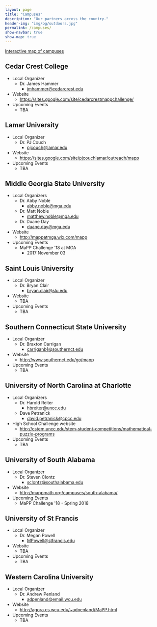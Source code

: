 ```yaml
---
layout: page
title: "Campuses"
description: "Our partners across the country."
header-img: "img/bg/outdoors.jpg"
permalink: /campuses/
show-navbar: true
show-map: true
---
```


<p class="text-center">
  <a href="#locations-map">Interactive map of campuses</a>
</p>

## Cedar Crest College

- Local Organizer
    - Dr. James Hammer
      - <jmhammer@cedarcrest.edu>
- Website
    - <https://sites.google.com/site/cedarcrestmappchallenge/>
- Upcoming Events
    - TBA

## Lamar University

- Local Organizer
    - Dr. PJ Couch
      - <pjcouch@lamar.edu>
- Website
    - <https://sites.google.com/site/pjcouchlamar/outreach/mapp>
- Upcoming Events
    - TBA

## Middle Georgia State University

- Local Organizers
    - Dr. Abby Noble
      - <abby.noble@mga.edu>
    - Dr. Matt Noble
      - <matthew.noble@mga.edu>
    - Dr. Duane Day
      - <duane.day@mga.edu>
- Website
    - <http://mappatmga.wix.com/mapp>
- Upcoming Events
    - MaPP Challenge '18 at MGA
      - 2017 November 03

## Saint Louis University

- Local Organizer
    - Dr. Bryan Clair
      - <bryan.clair@slu.edu>
- Website
    - TBA
- Upcoming Events
    - TBA

## Southern Connecticut State University

- Local Organizer
    - Dr. Braxton Carrigan
      - <carriganb1@southernct.edu>
- Website
    - <http://www.southernct.edu/go/mapp>
- Upcoming Events
    - TBA

## University of North Carolina at Charlotte

- Local Organizers
    - Dr. Harold Reiter
        - <hbreiter@uncc.edu>
    - Dave Petranick
        - <david.petranick@cpcc.edu>
- High School Challenge website
    - <http://cstem.uncc.edu/stem-student-competitions/mathematical-puzzle-programs>
- Upcoming Events
    - TBA

## University of South Alabama

- Local Organizer
    - Dr. Steven Clontz
      - <sclontz@southalabama.edu>
- Website
    - <http://mappmath.org/campuses/south-alabama/>
- Upcoming Events
    - MaPP Challenge '18 - Spring 2018

## University of St Francis

- Local Organizer
    - Dr. Megan Powell
      - <MPowell@stfrancis.edu>
- Website
    - TBA
- Upcoming Events
    - TBA

## Western Carolina University

- Local Organizer
    - Dr. Andrew Penland
      - <adpenland@email.wcu.edu>
- Website
    - <http://agora.cs.wcu.edu/~adpenland/MaPP.html>
- Upcoming Events
    - TBA
